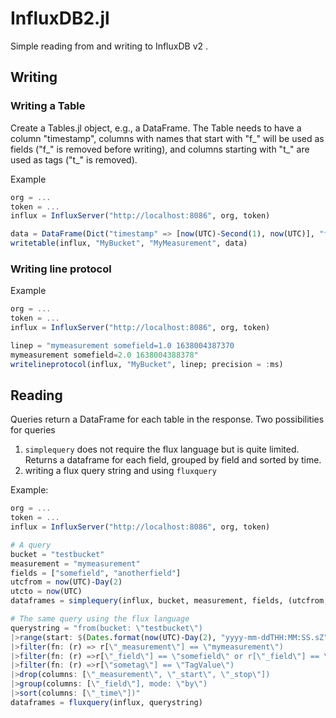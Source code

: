 # InfluxDB2.jl
Simple reading from and writing to InfluxDB v2 .

## Writing
### Writing a Table

Create a Tables.jl object, e.g., a DataFrame. The Table needs to have a column "timestamp", columns with names that start with "f_" will be used as fields ("f_" is removed before writing), and columns starting with "t_" are used as tags ("t_" is removed).

Example
```julia
org = ...
token = ...
influx = InfluxServer("http://localhost:8086", org, token)

data = DataFrame(Dict("timestamp" => [now(UTC)-Second(1), now(UTC)], "f_somefield" => [1.0, 2.0]))
writetable(influx, "MyBucket", "MyMeasurement", data)
```

### Writing line protocol
Example
```julia
org = ...
token = ...
influx = InfluxServer("http://localhost:8086", org, token)

linep = "mymeasurement somefield=1.0 1638004387370
mymeasurement somefield=2.0 1638004388378"
writelineprotocol(influx, "MyBucket", linep; precision = :ms)
```

## Reading
Queries return a DataFrame for each table in the response.
Two possibilities for queries
1) `simplequery` does not require the flux language but is quite limited. Returns a dataframe for each field, grouped by field and sorted by time.
2) writing a flux query string and using `fluxquery`

Example:
```julia
org = ...
token = ...
influx = InfluxServer("http://localhost:8086", org, token)

# A query
bucket = "testbucket"
measurement = "mymeasurement"
fields = ["somefield", "anotherfield"]
utcfrom = now(UTC)-Day(2)
utcto = now(UTC)
dataframes = simplequery(influx, bucket, measurement, fields, (utcfrom, utcto); tags = ["sometag"=>"TagValue"])

# The same query using the flux language
querystring = "from(bucket: \"testbucket\")
|>range(start: $(Dates.format(now(UTC)-Day(2), "yyyy-mm-ddTHH:MM:SS.sZ")), stop: $(Dates.format(now(UTC), "yyyy-mm-ddTHH:MM:SS.sZ")))
|>filter(fn: (r) => r[\"_measurement\"] == \"mymeasurement\")
|>filter(fn: (r) =>r[\"_field\"] == \"somefield\" or r[\"_field\"] == \"anotherfield\")
|>filter(fn: (r) =>r[\"sometag\"] == \"TagValue\")
|>drop(columns: [\"_measurement\", \"_start\", \"_stop\"])
|>group(columns: [\"_field\"], mode: \"by\")
|>sort(columns: [\"_time\"])"
dataframes = fluxquery(influx, querystring)
```
